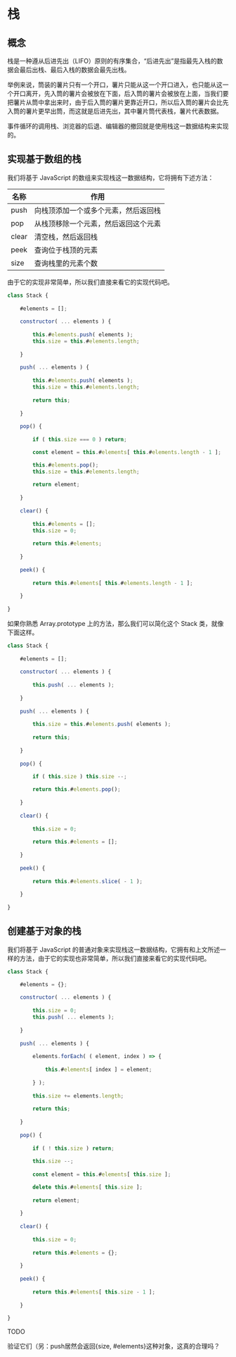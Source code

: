 # 栈

## 概念

栈是一种遵从后进先出（LIFO）原则的有序集合，“后进先出”是指最先入栈的数据会最后出栈、最后入栈的数据会最先出栈。

举例来说，筒装的薯片只有一个开口，薯片只能从这一个开口进入，也只能从这一个开口离开，先入筒的薯片会被放在下面，后入筒的薯片会被放在上面，当我们要把薯片从筒中拿出来时，由于后入筒的薯片更靠近开口，所以后入筒的薯片会比先入筒的薯片更早出筒，而这就是后进先出，其中薯片筒代表栈，薯片代表数据。

事件循环的调用栈、浏览器的后退、编辑器的撤回就是使用栈这一数据结构来实现的。

## 实现基于数组的栈

我们将基于 JavaScript 的数组来实现栈这一数据结构，它将拥有下述方法：

| 名称  | 作用                                 |
| ----- | ------------------------------------ |
| push  | 向栈顶添加一个或多个元素，然后返回栈 |
| pop   | 从栈顶移除一个元素，然后返回这个元素 |
| clear | 清空栈，然后返回栈                   |
| peek  | 查询位于栈顶的元素                   |
| size  | 查询栈里的元素个数                   |

由于它的实现非常简单，所以我们直接来看它的实现代码吧。

```js
class Stack {
    
    #elements = [];
    
    constructor( ... elements ) {
        
		this.#elements.push( elements );
        this.size = this.#elements.length;
        
    }
    
	push( ... elements ) {
        
		this.#elements.push( elements );
        this.size = this.#elements.length;
        
        return this;
        
    }
    
    pop() {
       
        if ( this.size === 0 ) return;

		const element = this.#elements[ this.#elements.length - 1 ];

        this.#elements.pop();
        this.size = this.#elements.length;
        
        return element;
        
    }
    
    clear() {
        
        this.#elements = [];
		this.size = 0;
        
        return this.#elements;
        
    }
    
    peek() {
        
        return this.#elements[ this.#elements.length - 1 ];
        
    }
    
}
```

如果你熟悉 Array.prototype 上的方法，那么我们可以简化这个 Stack 类，就像下面这样。

```js
class Stack {
    
    #elements = [];
    
    constructor( ... elements ) {
        
        this.push( ... elements );
        
    }
    
	push( ... elements ) {
        
		this.size = this.#elements.push( elements );
        
        return this;
        
    }
    
    pop() {
       
        if ( this.size ) this.size --;

        return this.#elements.pop();
        
    }
    
    clear() {
        
		this.size = 0;
        
        return this.#elements = [];
        
    }
    
    peek() {
        
        return this.#elements.slice( - 1 );
        
    }
    
}
```

## 创建基于对象的栈

我们将基于 JavaScript 的普通对象来实现栈这一数据结构，它拥有和上文所述一样的方法，由于它的实现也非常简单，所以我们直接来看它的实现代码吧。

```js
class Stack {

    #elements = {};
    
 	constructor( ... elements ) {
     
        this.size = 0;
        this.push( ... elements );
        
    }
    
    push( ... elements ) {
        
        elements.forEach( ( element, index ) => {
            
            this.#elements[ index ] = element;
            
        } );
        
        this.size += elements.length;
        
        return this;
        
    }
    
    pop() {
        
        if ( ! this.size ) return;
        
        this.size --;
        
		const element = this.#elements[ this.size ];

        delete this.#elements[ this.size ];
        
        return element;
        
    }
    
    clear() {
        
		this.size = 0;
        
        return this.#elements = {};
        
    }
    
    peek() {
        
        return this.#elements[ this.size - 1 ];
        
    }
    
}
```

TODO

验证它们（另：push居然会返回{size, #elements}这种对象，这真的合理吗？